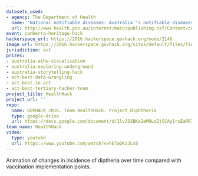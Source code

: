 ```yaml
---
datasets_used:
- agency: The Department of Health
  name: 'National notifiable diseases: Australia''s notifiable diseases status: Annual report of the National Notifiable Diseases Surveillance System. 1994 Australia''s notifiable diseases status PDF 662KB'
  url: http://www.health.gov.au/internet/main/publishing.nsf/Content/cda-pubs-annlrpt-nndssar.htm
event: canberra-heritage-hack
hackerspace_url: https://2016.hackerspace.govhack.org/node/2146
image_url: https://2016.hackerspace.govhack.org/sites/default/files/field/image/Diphtheria_vaccination_poster.jpg
jurisdiction: act
prizes:
- australia-aihw-visualisation
- australia-exploring-underground
- australia-storytelling-hack
- act-best-data-wrangling
- act-best-in-act
- act-best-tertiary-hacker-team
project_title: HealthHack
project_url: ''
repo:
  name: GOVHACK 2016. Team HealthHack. Project_Diphtheria
  type: google-drive
  url: https://docs.google.com/document/d/1lvJSSBKa2eM9LdZjCCAy1rsEaRR7R8TuXTMrXwMWs_s/pub
team_name: HealthHack
video:
  type: youtube
  url: https://www.youtube.com/watch?v=hE7aOKzJLc0
---
```


Animation of changes in incidence of diptheria over time compared with vaccination implementation points.